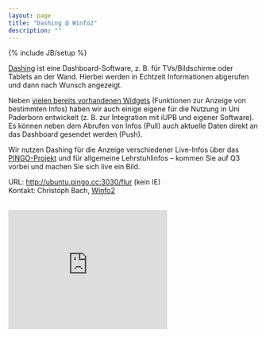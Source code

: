 ```yaml
---
layout: page
title: "Dashing @ Winfo2"
description: ""
---
```

{% include JB/setup %}

[Dashing](http://shopify.github.io/dashing/) ist eine Dashboard-Software, z. B. für TVs/Bildschirme oder Tablets an der Wand. Hierbei werden in Echtzeit Informationen abgerufen und dann nach Wunsch angezeigt.

Neben [vielen bereits vorhandenen Widgets](https://github.com/Shopify/dashing/wiki/Additional-Widgets) (Funktionen zur Anzeige von bestimmten Infos) haben wir auch einige eigene für die Nutzung in Uni Paderborn entwickelt (z. B. zur Integration mit iUPB und eigener Software). Es können neben dem Abrufen von Infos (Pull) auch aktuelle Daten direkt an das Dashboard gesendet werden (Push).

Wir nutzen Dashing für die Anzeige verschiedener Live-Infos über das [PINGO-Projekt](http://provo.herokuapp.com/2/PINGO) und für allgemeine Lehrstuhlinfos – kommen Sie auf Q3 vorbei und machen Sie sich live ein Bild.

URL: <http://ubuntu.pingo.cc:3030/flur> (kein IE)   
Kontakt: Christoph Bach, [Winfo2](http://www.upb.de/winfo2)


<br>




<iframe src="https://onedrive.live.com/embed?cid=8BC1EDA2E2AAD1A0&amp;resid=8BC1EDA2E2AAD1A0%212450&amp;authkey=AO7K2iW_b4hPmAE" width="320" height="240" frameborder="0" scrolling="no"><a href="https://onedrive.live.com/?cid=8bc1eda2e2aad1a0&amp;id=8BC1EDA2E2AAD1A0%212450&amp;v=3&amp;ithint=photo,.jpg&amp;authkey=!AH3fCxNjAxd1tkI">Load Photo</a></iframe>